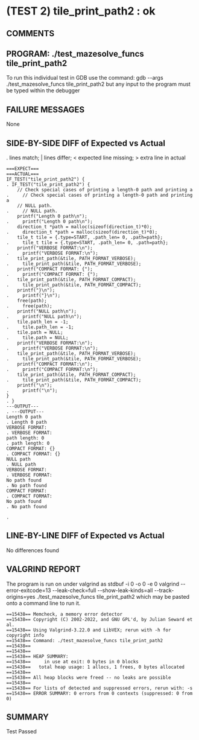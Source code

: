 (TEST 2) tile_print_path2 : ok
==============================

COMMENTS
--------


PROGRAM: ./test_mazesolve_funcs tile_print_path2
------------------------------------------------
To run this individual test in GDB use the command:
  gdb --args ./test_mazesolve_funcs tile_print_path2
but any input to the program must be typed within the debugger

FAILURE MESSAGES
----------------
None

SIDE-BY-SIDE DIFF of Expected vs Actual
---------------------------------------
. lines match; | lines differ; < expected line missing; > extra line in actual

```sdiff
===EXPECT===                                                            ===ACTUAL===
IF_TEST("tile_print_path2") {                                         . IF_TEST("tile_print_path2") {
    // Check special cases of printing a length-0 path and printing a .     // Check special cases of printing a length-0 path and printing a
    // NULL path.                                                     .     // NULL path.
    printf("Length 0 path\n");                                        .     printf("Length 0 path\n");
    direction_t *path = malloc(sizeof(direction_t)*0);                .     direction_t *path = malloc(sizeof(direction_t)*0);
    tile_t tile = {.type=START, .path_len= 0, .path=path};            .     tile_t tile = {.type=START, .path_len= 0, .path=path};
    printf("VERBOSE FORMAT:\n");                                      .     printf("VERBOSE FORMAT:\n");
    tile_print_path(&tile, PATH_FORMAT_VERBOSE);                      .     tile_print_path(&tile, PATH_FORMAT_VERBOSE);
    printf("COMPACT FORMAT: {");                                      .     printf("COMPACT FORMAT: {");
    tile_print_path(&tile, PATH_FORMAT_COMPACT);                      .     tile_print_path(&tile, PATH_FORMAT_COMPACT);
    printf("}\n");                                                    .     printf("}\n");
    free(path);                                                       .     free(path);
    printf("NULL path\n");                                            .     printf("NULL path\n");
    tile.path_len = -1;                                               .     tile.path_len = -1;
    tile.path = NULL;                                                 .     tile.path = NULL;
    printf("VERBOSE FORMAT:\n");                                      .     printf("VERBOSE FORMAT:\n");
    tile_print_path(&tile, PATH_FORMAT_VERBOSE);                      .     tile_print_path(&tile, PATH_FORMAT_VERBOSE);
    printf("COMPACT FORMAT:\n");                                      .     printf("COMPACT FORMAT:\n");
    tile_print_path(&tile, PATH_FORMAT_COMPACT);                      .     tile_print_path(&tile, PATH_FORMAT_COMPACT);
    printf("\n");                                                     .     printf("\n");
}                                                                     . }
---OUTPUT---                                                          . ---OUTPUT---
Length 0 path                                                         . Length 0 path
VERBOSE FORMAT:                                                       . VERBOSE FORMAT:
path length: 0                                                        . path length: 0
COMPACT FORMAT: {}                                                    . COMPACT FORMAT: {}
NULL path                                                             . NULL path
VERBOSE FORMAT:                                                       . VERBOSE FORMAT:
No path found                                                         . No path found
COMPACT FORMAT:                                                       . COMPACT FORMAT:
No path found                                                         . No path found
                                                                      . 

```

LINE-BY-LINE DIFF of Expected vs Actual
---------------------------------------
No differences found

VALGRIND REPORT
---------------
The program is run on under valgrind as
  stdbuf -i 0 -o 0 -e 0 valgrind --error-exitcode=13 --leak-check=full --show-leak-kinds=all --track-origins=yes ./test_mazesolve_funcs tile_print_path2
which may be pasted onto a command line to run it.

```
==15438== Memcheck, a memory error detector
==15438== Copyright (C) 2002-2022, and GNU GPL'd, by Julian Seward et al.
==15438== Using Valgrind-3.22.0 and LibVEX; rerun with -h for copyright info
==15438== Command: ./test_mazesolve_funcs tile_print_path2
==15438== 
==15438== 
==15438== HEAP SUMMARY:
==15438==     in use at exit: 0 bytes in 0 blocks
==15438==   total heap usage: 1 allocs, 1 frees, 0 bytes allocated
==15438== 
==15438== All heap blocks were freed -- no leaks are possible
==15438== 
==15438== For lists of detected and suppressed errors, rerun with: -s
==15438== ERROR SUMMARY: 0 errors from 0 contexts (suppressed: 0 from 0)
```

SUMMARY
-------
Test Passed
